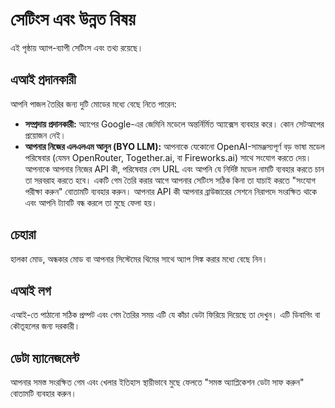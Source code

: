 
# সেটিংস এবং উন্নত বিষয়

এই পৃষ্ঠায় অ্যাপ-ব্যাপী সেটিংস এবং তথ্য রয়েছে।

## এআই প্রদানকারী
আপনি পাজল তৈরির জন্য দুটি মোডের মধ্যে বেছে নিতে পারেন:
- **সম্প্রদায় প্রদানকারী:** অ্যাপের Google-এর জেমিনি মডেলে অন্তর্নির্মিত অ্যাক্সেস ব্যবহার করে। কোন সেটআপের প্রয়োজন নেই।
- **আপনার নিজের এলএলএম আনুন (BYO LLM):** আপনাকে যেকোনো OpenAI-সামঞ্জস্যপূর্ণ বড় ভাষা মডেল পরিষেবার (যেমন OpenRouter, Together.ai, বা Fireworks.ai) সাথে সংযোগ করতে দেয়। আপনাকে আপনার নিজের API কী, পরিষেবার বেস URL এবং আপনি যে নির্দিষ্ট মডেল নামটি ব্যবহার করতে চান তা সরবরাহ করতে হবে। একটি গেম তৈরি করার আগে আপনার সেটিংস সঠিক কিনা তা যাচাই করতে "সংযোগ পরীক্ষা করুন" বোতামটি ব্যবহার করুন। আপনার API কী আপনার ব্রাউজারের সেশনে নিরাপদে সংরক্ষিত থাকে এবং আপনি ট্যাবটি বন্ধ করলে তা মুছে ফেলা হয়।

## চেহারা
হালকা মোড, অন্ধকার মোড বা আপনার সিস্টেমের থিমের সাথে অ্যাপ সিঙ্ক করার মধ্যে বেছে নিন।

## এআই লগ
এআই-তে পাঠানো সঠিক প্রম্পট এবং গেম তৈরির সময় এটি যে কাঁচা ডেটা ফিরিয়ে দিয়েছে তা দেখুন। এটি ডিবাগিং বা কৌতূহলের জন্য দরকারী।

## ডেটা ম্যানেজমেন্ট
আপনার সমস্ত সংরক্ষিত গেম এবং খেলার ইতিহাস স্থায়ীভাবে মুছে ফেলতে "সমস্ত অ্যাপ্লিকেশন ডেটা সাফ করুন" বোতামটি ব্যবহার করুন।